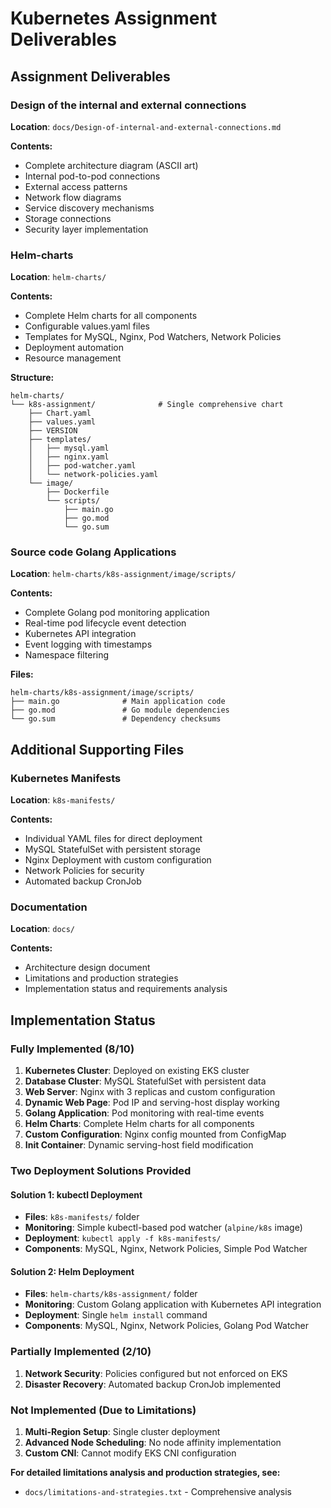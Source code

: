 # Kubernetes Assignment Deliverables

## **Assignment Deliverables**

### **Design of the internal and external connections**
**Location**: `docs/Design-of-internal-and-external-connections.md`

**Contents:**
- Complete architecture diagram (ASCII art)
- Internal pod-to-pod connections
- External access patterns
- Network flow diagrams
- Service discovery mechanisms
- Storage connections
- Security layer implementation

### **Helm-charts**
**Location**: `helm-charts/`

**Contents:**
- Complete Helm charts for all components
- Configurable values.yaml files
- Templates for MySQL, Nginx, Pod Watchers, Network Policies
- Deployment automation
- Resource management

**Structure:**
```
helm-charts/
└── k8s-assignment/              # Single comprehensive chart
    ├── Chart.yaml
    ├── values.yaml
    ├── VERSION
    ├── templates/
    │   ├── mysql.yaml
    │   ├── nginx.yaml
    │   ├── pod-watcher.yaml
    │   └── network-policies.yaml
    └── image/
        ├── Dockerfile
        └── scripts/
            ├── main.go
            ├── go.mod
            └── go.sum
```

### **Source code Golang Applications**
**Location**: `helm-charts/k8s-assignment/image/scripts/`

**Contents:**
- Complete Golang pod monitoring application
- Real-time pod lifecycle event detection
- Kubernetes API integration
- Event logging with timestamps
- Namespace filtering

**Files:**
```
helm-charts/k8s-assignment/image/scripts/
├── main.go              # Main application code
├── go.mod               # Go module dependencies
└── go.sum               # Dependency checksums
```

## **Additional Supporting Files**

### **Kubernetes Manifests**
**Location**: `k8s-manifests/`

**Contents:**
- Individual YAML files for direct deployment
- MySQL StatefulSet with persistent storage
- Nginx Deployment with custom configuration
- Network Policies for security
- Automated backup CronJob

### **Documentation**
**Location**: `docs/`

**Contents:**
- Architecture design document
- Limitations and production strategies
- Implementation status and requirements analysis


## **Implementation Status**

### **Fully Implemented (8/10)**
1. **Kubernetes Cluster**: Deployed on existing EKS cluster
2. **Database Cluster**: MySQL StatefulSet with persistent data
3. **Web Server**: Nginx with 3 replicas and custom configuration
4. **Dynamic Web Page**: Pod IP and serving-host display working
5. **Golang Application**: Pod monitoring with real-time events
6. **Helm Charts**: Complete Helm charts for all components
7. **Custom Configuration**: Nginx config mounted from ConfigMap
8. **Init Container**: Dynamic serving-host field modification

### **Two Deployment Solutions Provided**

#### **Solution 1: kubectl Deployment**
- **Files**: `k8s-manifests/` folder
- **Monitoring**: Simple kubectl-based pod watcher (`alpine/k8s` image)
- **Deployment**: `kubectl apply -f k8s-manifests/`
- **Components**: MySQL, Nginx, Network Policies, Simple Pod Watcher

#### **Solution 2: Helm Deployment**
- **Files**: `helm-charts/k8s-assignment/` folder
- **Monitoring**: Custom Golang application with Kubernetes API integration
- **Deployment**: Single `helm install` command
- **Components**: MySQL, Nginx, Network Policies, Golang Pod Watcher

### **Partially Implemented (2/10)**
1. **Network Security**: Policies configured but not enforced on EKS
2. **Disaster Recovery**: Automated backup CronJob implemented

### **Not Implemented (Due to Limitations)**
1. **Multi-Region Setup**: Single cluster deployment
2. **Advanced Node Scheduling**: No node affinity implementation
3. **Custom CNI**: Cannot modify EKS CNI configuration

**For detailed limitations analysis and production strategies, see:**
- `docs/limitations-and-strategies.txt` - Comprehensive analysis
